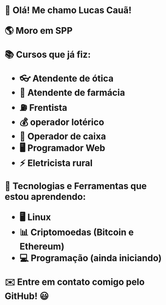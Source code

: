 <h1> 👋 Olá! Me chamo Lucas Cauã!

🌎 Moro em SPP  

 📚 Cursos que já fiz:
- 👓 Atendente de ótica 
- 💊 Atendente de farmácia  
- ⛽ Frentista
- 💰 operador lotérico
- 🏪 Operador de caixa
- 🖥️ Programador Web 
- ⚡ Eletricista rural  

 🔧 Tecnologias e Ferramentas que estou aprendendo:
- 🖥️ Linux  
- 📊 Criptomoedas (Bitcoin e Ethereum)  
- 💻 Programação (ainda iniciando)  

✉️ Entre em contato comigo pelo GitHub! 😃<h1>
